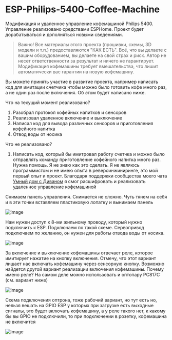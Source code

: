 # ESP-Philips-5400-Coffee-Machine

Модификация и удаленное управление кофемашиной Philips 5400. Управление реализовано средствами ESPHome. Проект будет дорабатываться и дополняться новыми сведениями.

> Важно!
Все материалы этого проекта (прошивки, схемы, 3D модели и т.п.) предоставляются "КАК ЕСТЬ". Всё, что вы делаете с вашим оборудованием, вы делаете на свой страх и риск. Автор не несет ответственности за результат и ничего не гарантирует. Модификация кофемашины требует вмешательства, что лишит автоматически вас гарантии на новую кофемашину.

Вы можете принять участие в развитие проекта, например написать код для имитации счетчика чтобы можно было готовить кофе много раз, а не один раз после включения. Об этом будет написано ниже.

Что на текущий момент реализовано?

1) Разобрал протокол кофейных напитков и сенсоров
2) Реализовал удаленное включение и выключение
3) Написал код для вывода различных сенсоров и приготовления кофейного напитка
4) Отвод воды от носика

Что не реализовано? 
1) Написать код, который бы имитровал работу счетчка и можно было отправлять команду приготовление кофейного напитка много раз. Нужна помощь. Я не знаю как это сделать. Я не являюсь программистом и не имею опыта в реверсинжиниринге, это мой первый опыт и проект. Благодаря поддержки сообщества моего чата [Умный дом с Диваном](https://t.me/smart_home_divan) я смог расшифровать и реализовать удаленное управление кофемашиной



Снимаем панель управления. Снимается не сложно. Чуть тянем на себя и в эти точки вставляем пластиковую лопатку и вынимаем панель

![image](https://github.com/DivanX10/ESP-Philips-5400-Coffee-Machine/assets/64090632/37297b8c-7ed0-4eba-a87c-d1d52633bff0)

Нам нужен доступ к 8-ми жильному проводу, который нужно подключить к ESP. Подключаем по такой схеме. Сервопривод подключаем по желанию, он нужен для работы отвода воды от носика. 

![image](https://github.com/DivanX10/ESP-Philips-5400-Coffee-Machine/assets/64090632/41beae4d-7b4d-4d71-a93b-fa1ecb37ee06)


За включение и выключение кофемашины отвечает реле, которое имитирует нажатие на кнопку включения. Отмечу, что этот вариант лишает нас включать кофемашину через сенсорную кнопку. Возможно найдется другой вариант реализации включения кофемашины. Почему имено реле? На самом деле можно использовать и оптопару PC817C (см. вариант ниже)

![image](https://github.com/DivanX10/ESP-Philips-5400-Coffee-Machine/assets/64090632/a5c15cdc-0eab-42ed-9a51-42e8f614f382)


Схема подключения оптрона, тоже рабочий вариант, но тут есть но, нельзя вешать на GPIO ESP у которых при загрузке есть выходные сигналы, это будет включать кофемашину, а у реле такого нет, к какому бы вы GPIO не подключили, то при подключении в розетку, кофемашина не включится

![image](https://github.com/DivanX10/ESP-Philips-5400-Coffee-Machine/assets/64090632/262283be-e9d7-4294-9922-9b239c1d9ac3)


